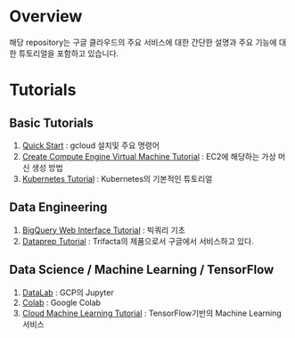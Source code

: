 # Overview

해당 repository는 구글 클라우드의 주요 서비스에 대한 간단한 설명과 주요 기능에 대한 튜토리얼을 포함하고 있습니다. 



# Tutorials

## Basic Tutorials

1. [Quick Start](01-quickstart.md) : gcloud 설치및 주요 명령어
2. [Create Compute Engine Virtual Machine Tutorial](02-create-compute-engine-tutorial.md) : EC2에 해당하는 가상 머신 생성 방법
3. [Kubernetes Tutorial](03-kubernetes-tutorial.md) : Kubernetes의 기본적인 튜토리얼



## Data Engineering

1. [BigQuery Web Interface Tutorial](10-bigquery-web-interface-tutorial.md) : 빅쿼리 기초 
2. [Dataprep Tutorial](11-dataprep-tutorial.md) : Trifacta의 제품으로서 구글에서 서비스하고 있다. 



## Data Science / Machine Learning / TensorFlow

1. [DataLab](20-datalab.md) : GCP의 Jupyter
2. [Colab](21-colab.md) : Google Colab
3. [Cloud Machine Learning Tutorial](22-cloud-ml-tutorial.md) : TensorFlow기반의 Machine Learning 서비스
